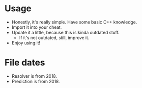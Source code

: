# Usage
* Honestly, it's really simple. Have some basic C++ knowledge.
* Import it into your cheat.
* Update it a little, because this is kinda outdated stuff. 
  * If it's not outdated, still, improve it.
* Enjoy using it!

# File dates
* Resolver is from 2018.
* Prediction is from 2018.
